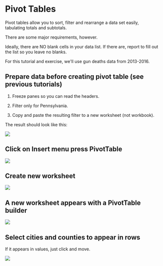 # Pivot Tables

Pivot tables allow you to sort, filter and rearrange a data set easily, tabulating totals and subtotals.

There are some major requirements, however.

Ideally, there are NO blank cells in your data list. If there are, report to fill out the list so you leave no blanks.

For this tutorial and exercise, we'll use gun deaths data from 2013-2016.

## Prepare data before creating pivot table (see previous tutorials)

1. Freeze panes so you can read the headers.

2. Filter only for Pennsylvania.

3. Copy and paste the resulting filter to a new worksheet (not workbook).

The result should look like this:

![][1]

[1]: images/7-pivot-tables/prepare-data-before-creating-pivot-table--see-previous-tutorials-.png

## Click on Insert menu press  PivotTable

![][2]

[2]: images/7-pivot-tables/click-on-insert-menu-press--pivottable.png

## Create new worksheet

![][3]

[3]: images/7-pivot-tables/create-new-worksheet.png

## A new worksheet appears with a PivotTable builder

![][4]

[4]: images/7-pivot-tables/a-new-worksheet-appears-with-a-pivottable-builder.png

## Select cities and counties to appear in rows

If it appears in values, just click and move.

![][5]

[5]: images/7-pivot-tables/select-cities-and-counties-to-appear-in-rows.png